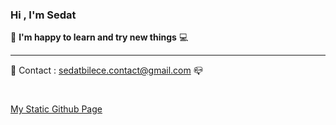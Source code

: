 ### Hi , I'm Sedat 
 :iphone:  **I'm happy to learn and try new things**  :computer:
***
:e-mail: Contact : sedatbilece.contact@gmail.com :mailbox_closed:
#
[My Static Github Page](https://sedatbilece.github.io/)




